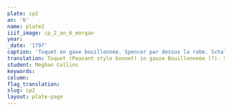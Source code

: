 ```yaml
---
plate: cp2
an: '6'
name: plate2
iiif_image: cp_2_an_6_morgan
year: 
_date: '1797'
caption: 'Toquet en gaxe bouillonnée. Spencer par dessus la robe. Schall long. '
translation: Toquet (Peasant style bonnet) in gauze Bouillonneée (?). Spencer (fitted cardigan or jacket that hits either waist or bust level) over the dress. Long shawl.
student: Meghan Collins
keywords: 
column: 
flag_translation: 
slug: cp2
layout: plate-page
---
```

